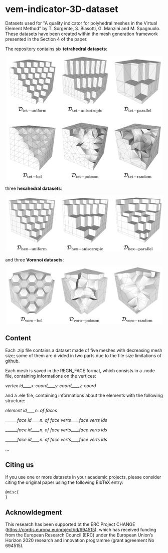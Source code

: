 # vem-indicator-3D-dataset
Datasets used for "A quality indicator for polyhedral meshes in the Virtual Element Method" by T. Sorgente, S. Biasotti, G. Manzini and M. Spagnuolo.
These datasets have been created within the mesh generation framework presented in the Section 4 of the paper.

The repository contains six **tetrahedral datasets**:

<p align="center"><img src="tet_datasets.png" width="500"></p>

three **hexahedral datasets**:

<p align="center"><img src="hex_datasets.png" width="500"></p>

and three **Voronoi datasets**:

<p align="center"><img src="voro_datasets.png" width="500"></p>

## Content

Each .zip file contains a dataset made of five meshes with decreasing mesh size; some of them are divided in two parts due to the file size limitations of github.

Each mesh is saved in the REGN_FACE format, which consists in a .node file, containing informations on the vertices:

_vertex id____x-coord____y-coord____z-coord_

and a .ele file, containing informations about the elements with the following structure:

_element id____n. of faces_

_______face id____n. of face verts____face verts ids_

_______face id____n. of face verts____face verts ids_

_______face id____n. of face verts____face verts ids_

...

## Citing us
If you use one or more datasets in your academic projects, please consider citing the original paper using the following BibTeX entry:

```
@misc{
}
```

## Acknowldegment
This research has been supported bt the ERC Project CHANGE (https://cordis.europa.eu/project/id/694515), which has received funding from the European Research Council (ERC) under the European Union’s Horizon 2020 research and innovation programme (grant agreement No 694515).
